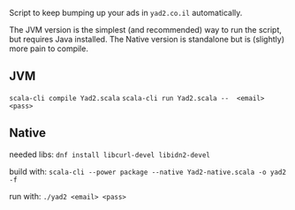 Script to keep bumping up your ads in `yad2.co.il` automatically.

The JVM version is the simplest (and recommended) way to run the script, but requires Java installed.
The Native version is standalone but is (slightly) more pain to compile.

## JVM
`scala-cli compile Yad2.scala`
`scala-cli run Yad2.scala --  <email> <pass>`

## Native
needed libs:
`dnf install libcurl-devel libidn2-devel`

build with:
`scala-cli --power package --native Yad2-native.scala -o yad2 -f`

run with:
`./yad2 <email> <pass>`
